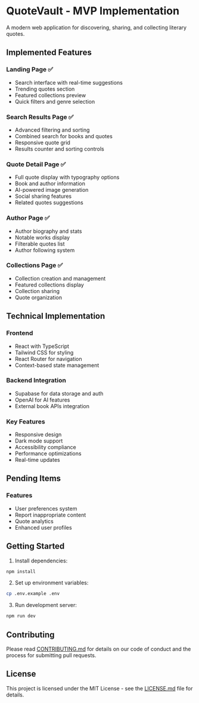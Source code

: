 # QuoteVault - MVP Implementation

A modern web application for discovering, sharing, and collecting literary quotes.

## Implemented Features

### Landing Page ✅
- Search interface with real-time suggestions
- Trending quotes section
- Featured collections preview
- Quick filters and genre selection

### Search Results Page ✅
- Advanced filtering and sorting
- Combined search for books and quotes
- Responsive quote grid
- Results counter and sorting controls

### Quote Detail Page ✅
- Full quote display with typography options
- Book and author information
- AI-powered image generation
- Social sharing features
- Related quotes suggestions

### Author Page ✅
- Author biography and stats
- Notable works display
- Filterable quotes list
- Author following system

### Collections Page ✅
- Collection creation and management
- Featured collections display
- Collection sharing
- Quote organization

## Technical Implementation

### Frontend
- React with TypeScript
- Tailwind CSS for styling
- React Router for navigation
- Context-based state management

### Backend Integration
- Supabase for data storage and auth
- OpenAI for AI features
- External book APIs integration

### Key Features
- Responsive design
- Dark mode support
- Accessibility compliance
- Performance optimizations
- Real-time updates

## Pending Items

### Features
- User preferences system
- Report inappropriate content
- Quote analytics
- Enhanced user profiles



## Getting Started

1. Install dependencies:
```bash
npm install
```

2. Set up environment variables:
```bash
cp .env.example .env
```

3. Run development server:
```bash
npm run dev
```

## Contributing

Please read [CONTRIBUTING.md](CONTRIBUTING.md) for details on our code of conduct and the process for submitting pull requests.

## License

This project is licensed under the MIT License - see the [LICENSE.md](LICENSE.md) file for details.